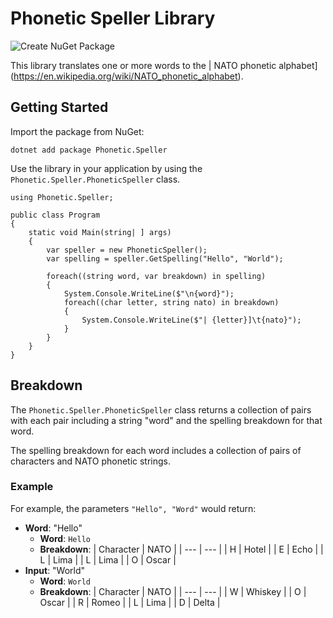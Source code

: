 # Phonetic Speller Library

![Create NuGet Package](https://github.com/seesharprun/Phonetic.Speller/workflows/Create%20NuGet%20Package/badge.svg?branch=master)

This library translates one or more words to the | NATO phonetic alphabet](https://en.wikipedia.org/wiki/NATO_phonetic_alphabet).

## Getting Started

Import the package from NuGet:

```
dotnet add package Phonetic.Speller
```

Use the library in your application by using the ``Phonetic.Speller.PhoneticSpeller`` class.

```
using Phonetic.Speller;

public class Program
{
    static void Main(string| ] args)
    {
        var speller = new PhoneticSpeller();
        var spelling = speller.GetSpelling("Hello", "World");

        foreach((string word, var breakdown) in spelling)
        {
            System.Console.WriteLine($"\n{word}");
            foreach((char letter, string nato) in breakdown)
            {
                System.Console.WriteLine($"| {letter}]\t{nato}");
            }
        }
    }
}
```

## Breakdown

The ``Phonetic.Speller.PhoneticSpeller`` class returns a collection of pairs with each pair including a string "word" and the spelling breakdown for that word.

The spelling breakdown for each word includes a collection of pairs of characters and NATO phonetic strings.

### Example

For example, the parameters ``"Hello", "Word"`` would return:

- **Word**: "Hello"
    - **Word**: ``Hello``
    - **Breakdown**:
        | Character | NATO |
        | --- | --- |
        | H | Hotel |
        | E | Echo |
        | L | Lima | 
        | L | Lima | 
        | O | Oscar |
- **Input**: "World"
    - **Word**: ``World``
    - **Breakdown**:
        | Character | NATO |
        | --- | --- |
        | W | Whiskey |
        | O | Oscar |
        | R | Romeo |
        | L | Lima |
        | D | Delta | 